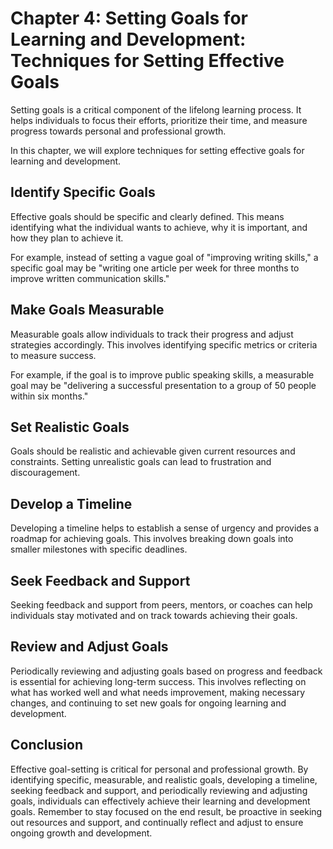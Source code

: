 Chapter 4: Setting Goals for Learning and Development: Techniques for Setting Effective Goals
=============================================================================================

Setting goals is a critical component of the lifelong learning process. It helps individuals to focus their efforts, prioritize their time, and measure progress towards personal and professional growth.

In this chapter, we will explore techniques for setting effective goals for learning and development.

Identify Specific Goals
-----------------------

Effective goals should be specific and clearly defined. This means identifying what the individual wants to achieve, why it is important, and how they plan to achieve it.

For example, instead of setting a vague goal of "improving writing skills," a specific goal may be "writing one article per week for three months to improve written communication skills."

Make Goals Measurable
---------------------

Measurable goals allow individuals to track their progress and adjust strategies accordingly. This involves identifying specific metrics or criteria to measure success.

For example, if the goal is to improve public speaking skills, a measurable goal may be "delivering a successful presentation to a group of 50 people within six months."

Set Realistic Goals
-------------------

Goals should be realistic and achievable given current resources and constraints. Setting unrealistic goals can lead to frustration and discouragement.

Develop a Timeline
------------------

Developing a timeline helps to establish a sense of urgency and provides a roadmap for achieving goals. This involves breaking down goals into smaller milestones with specific deadlines.

Seek Feedback and Support
-------------------------

Seeking feedback and support from peers, mentors, or coaches can help individuals stay motivated and on track towards achieving their goals.

Review and Adjust Goals
-----------------------

Periodically reviewing and adjusting goals based on progress and feedback is essential for achieving long-term success. This involves reflecting on what has worked well and what needs improvement, making necessary changes, and continuing to set new goals for ongoing learning and development.

Conclusion
----------

Effective goal-setting is critical for personal and professional growth. By identifying specific, measurable, and realistic goals, developing a timeline, seeking feedback and support, and periodically reviewing and adjusting goals, individuals can effectively achieve their learning and development goals. Remember to stay focused on the end result, be proactive in seeking out resources and support, and continually reflect and adjust to ensure ongoing growth and development.


